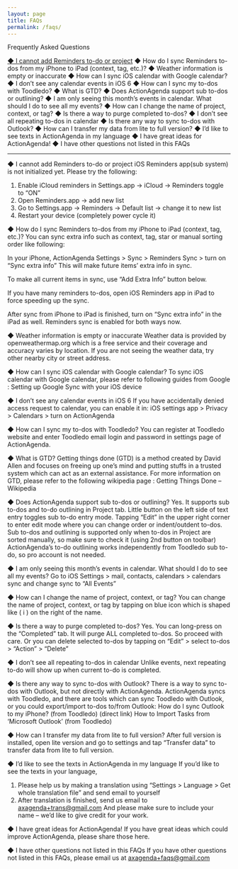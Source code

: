 ```yaml
---
layout: page
title: FAQs
permalink: /faqs/
---
```


Frequently Asked Questions

[◆ I cannot add Reminders to-do or project](#a1)
◆ How do I sync Reminders to-dos from my iPhone to iPad (context, tag, etc.)?
◆ Weather information is empty or inaccurate
◆ How can I sync iOS calendar with Google calendar?
◆ I don’t see any calendar events in iOS 6
◆ How can I sync my to-dos with Toodledo?
◆ What is GTD?
◆ Does ActionAgenda support sub to-dos or outlining?
◆ I am only seeing this month’s events in calendar. What should I do to see all my events?
◆ How can I change the name of project, context, or tag?
◆ Is there a way to purge completed to-dos?
◆ I don’t see all repeating to-dos in calendar
◆ Is there any way to sync to-dos with Outlook?
◆ How can I transfer my data from lite to full version?
◆ I’d like to see texts in ActionAgenda in my language
◆ I have great ideas for ActionAgenda!
◆ I have other questions not listed in this FAQs

-------

<a name="a1"></a>◆ I cannot add Reminders to-do or project
iOS Reminders app(sub system) is not initialized yet. Please try the following:

1. Enable iCloud reminders in Settings.app -> iCloud -> Reminders toggle to “ON”
2. Open Reminders.app -> add new list
3. Go to Settings.app -> Reminders -> Default list -> change it to new list
4. Restart your device (completely power cycle it)

◆ How do I sync Reminders to-dos from my iPhone to iPad (context, tag, etc.)?
You can sync extra info such as context, tag, star or manual sorting order like following:

In your iPhone, ActionAgenda Settings > Sync > Reminders Sync > turn on “Sync extra info”
This will make future items’ extra info in sync.

To make all current items in sync, use “Add Extra Info” button below.

If you have many reminders to-dos, open iOS Reminders app in iPad to force speeding up the sync.

After sync from iPhone to iPad is finished, turn on “Sync extra info” in the iPad as well. Reminders sync is enabled for both ways now.

◆ Weather information is empty or inaccurate
Weather data is provided by openweathermap.org which is a free service and their coverage and accuracy varies by location.
If you are not seeing the weather data, try other nearby city or street address.

◆ How can I sync iOS calendar with Google calendar?
To sync iOS calendar with Google calendar, please refer to following guides from Google :
Setting up Google Sync with your iOS device

◆ I don’t see any calendar events in iOS 6
If you have accidentally denied access request to calendar, you can enable it in:
iOS settings app > Privacy > Calendars > turn on ActionAgenda

◆ How can I sync my to-dos with Toodledo?
You can register at Toodledo website and enter Toodledo email login and password in settings page of ActionAgenda.

◆ What is GTD?
Getting things done (GTD) is a method created by David Allen and focuses on freeing up one’s mind and putting stuffs in a trusted system which can act as an external assistance.
For more information on GTD, please refer to the following wikipedia page :
Getting Things Done – Wikipedia

◆ Does ActionAgenda support sub to-dos or outlining?
Yes. It supports sub to-dos and to-do outlining in Project tab.
Little button on the left side of text entry toggles sub to-do entry mode.
Tapping “Edit” in the upper right corner to enter edit mode where you can change order or indent/outdent to-dos.
Sub to-dos and outlining is supported only when to-dos in Project are sorted manually, so make sure to check it (using 2nd button on toolbar)
ActionAgenda’s to-do outlining works independently from Toodledo sub to-do, so pro account is not needed.

◆ I am only seeing this month’s events in calendar. What should I do to see all my events?
Go to iOS Settings > mail, contacts, calendars > calendars sync
and change sync to “All Events”

◆ How can I change the name of project, context, or tag?
You can change the name of project, context, or tag by tapping on blue icon which is shaped like ( i ) on the right of the name.

◆ Is there a way to purge completed to-dos?
Yes. You can long-press on the “Completed” tab. It will purge ALL completed to-dos. So proceed with care.
Or you can delete selected to-dos by tapping on “Edit” > select to-dos > “Action” > “Delete”

◆ I don’t see all repeating to-dos in calendar
Unlike events, next repeating to-do will show up when current to-do is completed.

◆ Is there any way to sync to-dos with Outlook?
There is a way to sync to-dos with Outlook, but not directly with ActionAgenda.
ActionAgenda syncs with Toodledo, and there are tools which can sync Toodledo with Outlook,
or you could export/import to-dos to/from Outlook:
How do I sync Outlook to my iPhone? (from Toodledo) (direct link)
How to Import Tasks from ‘Microsoft Outlook’ (from Toodledo)

◆ How can I transfer my data from lite to full version?
After full version is installed, open lite version and go to settings and tap “Transfer data” to transfer data from lite to full version.

◆ I’d like to see the texts in ActionAgenda in my language
If you’d like to see the texts in your language,
1. Please help us by making a translation using “Settings > Language > Get whole translation file” and send email to yourself
2. After translation is finished, send us email to axagenda+trans@gmail.com
And please make sure to include your name – we’d like to give credit for your work.

◆ I have great ideas for ActionAgenda!
If you have great ideas which could improve ActionAgenda, please share those here.

◆ I have other questions not listed in this FAQs
If you have other questions not listed in this FAQs, please email us at axagenda+faqs@gmail.com

